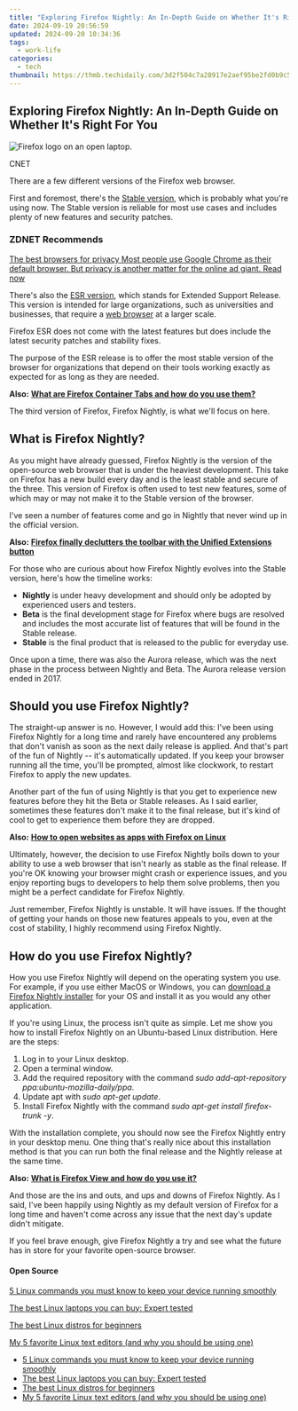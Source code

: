 ```yaml
---
title: "Exploring Firefox Nightly: An In-Depth Guide on Whether It's Right For You"
date: 2024-09-19 20:56:59
updated: 2024-09-20 10:34:36
tags:
  - work-life
categories:
  - tech
thumbnail: https://thmb.techidaily.com/3d2f504c7a28917e2aef95be2fd0b9c5130c134ee668702387fa9476707bc049.jpg
---
```


## Exploring Firefox Nightly: An In-Depth Guide on Whether It's Right For You

![Firefox logo on an open laptop.](https://www.zdnet.com/a/img/resize/5a0e4b8d7ac8754095095e7d57e37358cf79cd45/2022/09/06/3810be5b-2bbb-4884-9e2c-659446ca42e3/mozilla-firefox.jpg?auto=webp&width=1280)

CNET

There are a few different versions of the Firefox web browser. 

First and foremost, there's the [Stable version](https://www.mozilla.org/en-US/firefox/new/), which is probably what you're using now. The Stable version is reliable for most use cases and includes plenty of new features and security patches.

### **ZDNET** Recommends

[The best browsers for privacy Most people use Google Chrome as their default browser. But privacy is another matter for the online ad giant.  Read now](https://www.zdnet.com/article/best-browser-for-privacy/)

There's also the [ESR version](https://www.mozilla.org/en-US/firefox/all/#product-desktop-esr), which stands for Extended Support Release. This version is intended for large organizations, such as universities and businesses, that require a [web browser](https://www.zdnet.com/home-and-office/work-life/no-browser-is-perfect-whats-a-user-to-do/) at a larger scale. 

Firefox ESR does not come with the latest features but does include the latest security patches and stability fixes. 

The purpose of the ESR release is to offer the most stable version of the browser for organizations that depend on their tools working exactly as expected for as long as they are needed.

**Also:** [**What are Firefox Container Tabs and how do you use them?**](https://www.zdnet.com/article/what-are-firefox-container-tabs-and-how-do-you-use-them/)

The third version of Firefox, Firefox Nightly, is what we'll focus on here.

## What is Firefox Nightly?

As you might have already guessed, Firefox Nightly is the version of the open-source web browser that is under the heaviest development. This take on Firefox has a new build every day and is the least stable and secure of the three. This version of Firefox is often used to test new features, some of which may or may not make it to the Stable version of the browser. 

I've seen a number of features come and go in Nightly that never wind up in the official version. 

**Also:** [**Firefox finally declutters the toolbar with the Unified Extensions button**](https://www.zdnet.com/article/firefox-finally-declutters-the-toolbar-with-the-unified-extensions-button/)

For those who are curious about how Firefox Nightly evolves into the Stable version, here's how the timeline works:

* **Nightly** is under heavy development and should only be adopted by experienced users and testers.
* **Beta** is the final development stage for Firefox where bugs are resolved and includes the most accurate list of features that will be found in the Stable release.
* **Stable** is the final product that is released to the public for everyday use.

Once upon a time, there was also the Aurora release, which was the next phase in the process between Nightly and Beta. The Aurora release version ended in 2017.

## Should you use Firefox Nightly?

The straight-up answer is no. However, I would add this: I've been using Firefox Nightly for a long time and rarely have encountered any problems that don't vanish as soon as the next daily release is applied. And that's part of the fun of Nightly -- it's automatically updated. If you keep your browser running all the time, you'll be prompted, almost like clockwork, to restart Firefox to apply the new updates. 

Another part of the fun of using Nightly is that you get to experience new features before they hit the Beta or Stable releases. As I said earlier, sometimes these features don't make it to the final release, but it's kind of cool to get to experience them before they are dropped.

**Also:** [**How to open websites as apps with Firefox on Linux**](https://www.zdnet.com/article/how-to-open-websites-as-apps-with-firefox-on-linux/)

Ultimately, however, the decision to use Firefox Nightly boils down to your ability to use a web browser that isn't nearly as stable as the final release. If you're OK knowing your browser might crash or experience issues, and you enjoy reporting bugs to developers to help them solve problems, then you might be a perfect candidate for Firefox Nightly. 

Just remember, Firefox Nightly is unstable. It will have issues. If the thought of getting your hands on those new features appeals to you, even at the cost of stability, I highly recommend using Firefox Nightly.

## How do you use Firefox Nightly?

How you use Firefox Nightly will depend on the operating system you use. For example, if you use either MacOS or Windows, you can [download a Firefox Nightly installer](https://www.mozilla.org/en-US/firefox/channel/desktop/) for your OS and install it as you would any other application. 

If you're using Linux, the process isn't quite as simple. Let me show you how to install Firefox Nightly on an Ubuntu-based Linux distribution. Here are the steps:

1. Log in to your Linux desktop.
2. Open a terminal window.
3. Add the required repository with the command _sudo add-apt-repository ppa:ubuntu-mozilla-daily/ppa_.
4. Update apt with _sudo apt-get update_.
5. Install Firefox Nightly with the command _sudo apt-get install firefox-trunk -y_.

With the installation complete, you should now see the Firefox Nightly entry in your desktop menu. One thing that's really nice about this installation method is that you can run both the final release and the Nightly release at the same time. 

**Also:** [**What is Firefox View and how do you use it?**](https://www.zdnet.com/article/what-is-firefox-view-and-how-do-you-use-it/)

And those are the ins and outs, and ups and downs of Firefox Nightly. As I said, I've been happily using Nightly as my default version of Firefox for a long time and haven't come across any issue that the next day's update didn't mitigate. 

If you feel brave enough, give Firefox Nightly a try and see what the future has in store for your favorite open-source browser.

#### Open Source

[5 Linux commands you must know to keep your device running smoothly](https://www.zdnet.com/article/5-linux-commands-you-must-know-to-keep-your-device-running-smoothly/ "5 Linux commands you must know to keep your device running smoothly")

[The best Linux laptops you can buy: Expert tested](https://www.zdnet.com/article/best-linux-laptop/ "The best Linux laptops you can buy: Expert tested")

[The best Linux distros for beginners](https://www.zdnet.com/article/best-linux-desktops-for-beginners/ "The best Linux distros for beginners")

[My 5 favorite Linux text editors (and why you should be using one)](https://www.zdnet.com/article/my-favorite-linux-text-editors-and-why-you-should-be-using-one/ "My 5 favorite Linux text editors (and why you should be using one)")

* [5 Linux commands you must know to keep your device running smoothly](https://www.zdnet.com/article/5-linux-commands-you-must-know-to-keep-your-device-running-smoothly/ "5 Linux commands you must know to keep your device running smoothly")
* [The best Linux laptops you can buy: Expert tested](https://www.zdnet.com/article/best-linux-laptop/ "The best Linux laptops you can buy: Expert tested")
* [The best Linux distros for beginners](https://www.zdnet.com/article/best-linux-desktops-for-beginners/ "The best Linux distros for beginners")
* [My 5 favorite Linux text editors (and why you should be using one)](https://www.zdnet.com/article/my-favorite-linux-text-editors-and-why-you-should-be-using-one/ "My 5 favorite Linux text editors (and why you should be using one)")

<ins class="adsbygoogle"
     style="display:block"
     data-ad-format="autorelaxed"
     data-ad-client="ca-pub-7571918770474297"
     data-ad-slot="1223367746"></ins>



<ins class="adsbygoogle"
     style="display:block"
     data-ad-client="ca-pub-7571918770474297"
     data-ad-slot="8358498916"
     data-ad-format="auto"
     data-full-width-responsive="true"></ins>
